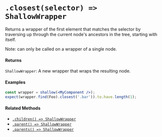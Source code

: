 # `.closest(selector) => ShallowWrapper`

Returns a wrapper of the first element that matches the selector by traversing up through the
current node's ancestors in the tree, starting with itself.

Note: can only be called on a wrapper of a single node.


#### Returns

`ShallowWrapper`: A new wrapper that wraps the resulting node.



#### Examples

```jsx
const wrapper = shallow(<MyComponent />);
expect(wrapper.find(Foo).closest('.bar')).to.have.length(1);
```

#### Related Methods

- [`.children() => ShallowWrapper`](children.md)
- [`.parent() => ShallowWrapper`](parent.md)
- [`.parents() => ShallowWrapper`](parents.md)
